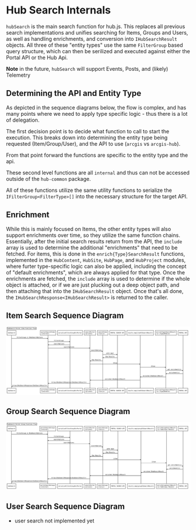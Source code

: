 # Hub Search Internals

`hubSearch` is the main search function for hub.js. This replaces all previous search implementations and unifies searching for Items, Groups and Users, as well as handling enrichments, and conversion into `IHubSearchResult` objects. All three of these "entity types" use the same `FilterGroup` based query structure, which can then be serilized and executed against either the Portal API or the Hub Api.

**Note** in the future, `hubSearch` will support Events, Posts, and (likely) Telemetry

## Determining the API and Entity Type

As depicted in the sequence diagrams below, the flow is complex, and has many points where we need to apply type specific logic - thus there is a lot of delegation.

The first decision point is to decide what function to call to start the execution. This breaks down into determining the entity type being requested (Item/Group/User), and the API to use (`arcgis` vs `arcgis-hub`).

From that point forward the functions are specific to the entity type and the api.

These second level functions are all `internal` and thus can not be accessed outside of the `hub-common` package.

All of these functions utilize the same utility functions to serialize the `IFilterGroup<FilterType>[]` into the necessary structure for the target API.

## Enrichment

While this is mainly focused on Items, the other entity types will also support enrichments over time, so they utilize the same function chains. Essentially, after the initial search results return from the API, the `include` array is used to determine the additional "enrichments" that need to be fetched. For items, this is done in the `enrich{Type}SearchResult` functions, implemented in the `HubContent`, `HubSite`, `HubPage`, and `HubProject` modules, where furter type-specific logic can also be applied, including the concept of "default enrichments", which are always applied for that type. Once the enrichments are fetched, the `include` array is used to determine if the whole object is attached, or if we are just plucking out a deep object path, and then attaching that into the `IHubSearchResult` object.
Once that's all done, the `IHubSearchResponse<IHubSearchResult>` is returned to the caller.

## Item Search Sequence Diagram

![Item Search Sequence Diagram](./hubSearch-Items.svg)

## Group Search Sequence Diagram

![Group Search Sequence Diagram](./hubSearch-Groups.svg)

## User Search Sequence Diagram

- user search not implemented yet
